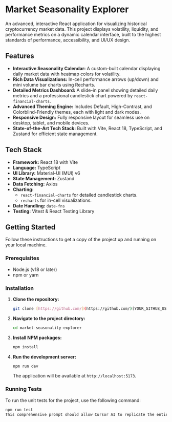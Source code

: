 # Market Seasonality Explorer

An advanced, interactive React application for visualizing historical cryptocurrency market data. This project displays volatility, liquidity, and performance metrics on a dynamic calendar interface, built to the highest standards of performance, accessibility, and UI/UX design.

## Features

- **Interactive Seasonality Calendar:** A custom-built calendar displaying daily market data with heatmap colors for volatility.
- **Rich Data Visualizations:** In-cell performance arrows (up/down) and mini volume bar charts using Recharts.
- **Detailed Metrics Dashboard:** A slide-in panel showing detailed daily metrics and a professional candlestick chart powered by `react-financial-charts`.
- **Advanced Theming Engine:** Includes Default, High-Contrast, and Colorblind-Friendly themes, each with light and dark modes.
- **Responsive Design:** Fully responsive layout for seamless use on desktop, tablet, and mobile devices.
- **State-of-the-Art Tech Stack:** Built with Vite, React 18, TypeScript, and Zustand for efficient state management.

## Tech Stack

- **Framework:** React 18 with Vite
- **Language:** TypeScript
- **UI Library:** Material-UI (MUI) v6
- **State Management:** Zustand
- **Data Fetching:** Axios
- **Charting:**
  - `react-financial-charts` for detailed candlestick charts.
  - `recharts` for in-cell visualizations.
- **Date Handling:** `date-fns`
- **Testing:** Vitest & React Testing Library

## Getting Started

Follow these instructions to get a copy of the project up and running on your local machine.

### Prerequisites

- Node.js (v18 or later)
- npm or yarn

### Installation

1.  **Clone the repository:**
    ```sh
    git clone [https://github.com/](https://github.com/)[YOUR_GITHUB_USERNAME]/market-seasonality-explorer.git
    ```
2.  **Navigate to the project directory:**
    ```sh
    cd market-seasonality-explorer
    ```
3.  **Install NPM packages:**
    ```sh
    npm install
    ```
4.  **Run the development server:**
    ```sh
    npm run dev
    ```
    The application will be available at `http://localhost:5173`.

### Running Tests

To run the unit tests for the project, use the following command:

```sh
npm run test
This comprehensive prompt should allow Cursor AI to replicate the entire project exactly as we designed it. 